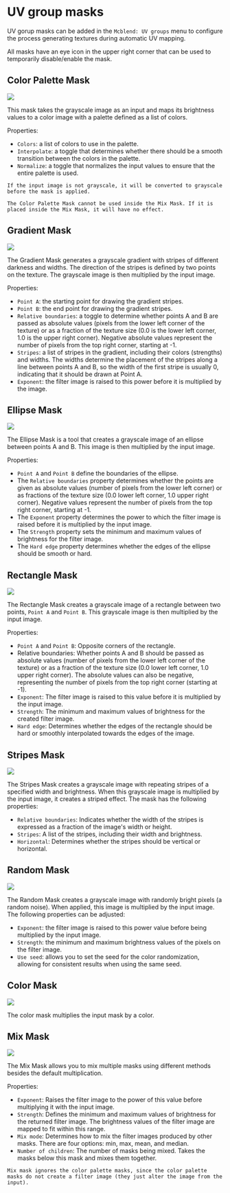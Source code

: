 # UV group masks

UV gorup masks can be added in the `Mcblend: UV groups` menu to configure the process generating textures during automatic UV mapping.

All masks have an eye icon in the upper right corner that can be used to temporarily disable/enable the mask.

## Color Palette Mask
![](/img/gui/color_palette_mask.png)

This mask takes the grayscale image as an input and maps its brightness values to a color image with a palette defined as a list of colors.

Properties:
- `Colors`: a list of colors to use in the palette.
- `Interpolate`: a toggle that determines whether there should be a smooth transition between the colors in the palette.
- `Normalize`: a toggle that normalizes the input values to ensure that the entire palette is used.

```{note}
If the input image is not grayscale, it will be converted to grayscale before the mask is applied.
```

```{note}
The Color Palette Mask cannot be used inside the Mix Mask. If it is placed inside the Mix Mask, it will have no effect.
```

## Gradient Mask

![](/img/gui/gradient_mask.png)

The Gradient Mask generates a grayscale gradient with stripes of different darkness and widths. The direction of the stripes is defined by two points on the texture. The grayscale image is then multiplied by the input image.

Properties:
- `Point A`: the starting point for drawing the gradient stripes.
- `Point B`: the end point for drawing the gradient stripes.
- `Relative boundaries`: a toggle to determine whether points A and B are passed as absolute values (pixels from the lower left corner of the texture) or as a fraction of the texture size (0.0 is the lower left corner, 1.0 is the upper right corner). Negative absolute values represent the number of pixels from the top right corner, starting at -1.
- `Stripes`: a list of stripes in the gradient, including their colors (strengths) and widths. The widths determine the placement of the stripes along a line between points A and B, so the width of the first stripe is usually 0, indicating that it should be drawn at Point A.
- `Exponent`: the filter image is raised to this power before it is multiplied by the image.

## Ellipse Mask
![](/img/gui/ellipse_mask.png)

The Ellipse Mask is a tool that creates a grayscale image of an ellipse between points A and B. This image is then multiplied by the input image.

Properties:
- `Point A` and `Point B` define the boundaries of the ellipse.
- The `Relative boundaries` property determines whether the points are given as absolute values (number of pixels from the lower left corner) or as fractions of the texture size (0.0 lower left corner, 1.0 upper right corner). Negative values represent the number of pixels from the top right corner, starting at -1.
- The `Exponent` property determines the power to which the filter image is raised before it is multiplied by the input image.
- The `Strength` property sets the minimum and maximum values of brightness for the filter image.
- The `Hard edge` property determines whether the edges of the ellipse should be smooth or hard.

## Rectangle Mask

![](/img/gui/rectangle_mask.png)

The Rectangle Mask creates a grayscale image of a rectangle between two points, `Point A` and `Point B`. This grayscale image is then multiplied by the input image.

Properties:
- `Point A` and `Point B`: Opposite corners of the rectangle.
- Relative boundaries: Whether points A and B should be passed as absolute values (number of pixels from the lower left corner of the texture) or as a fraction of the texture size (0.0 lower left corner, 1.0 upper right corner). The absolute values can also be negative, representing the number of pixels from the top right corner (starting at -1).
- `Exponent`: The filter image is raised to this value before it is multiplied by the input image.
- `Strength`: The minimum and maximum values of brightness for the created filter image.
- `Hard edge`: Determines whether the edges of the rectangle should be hard or smoothly interpolated towards the edges of the image.

## Stripes Mask
![](/img/gui/stripes_mask.png)

The Stripes Mask creates a grayscale image with repeating stripes of a specified width and brightness. When this grayscale image is multiplied by the input image, it creates a striped effect. The mask has the following properties:

- `Relative boundaries`: Indicates whether the width of the stripes is expressed as a fraction of the image's width or height.
- `Stripes`: A list of the stripes, including their width and brightness.
- `Horizontal`: Determines whether the stripes should be vertical or horizontal.

## Random Mask
![](/img/gui/random_mask.png)

The Random Mask creates a grayscale image with randomly bright pixels (a random noise). When applied, this image is multiplied by the input image. The following properties can be adjusted:

- `Exponent`: the filter image is raised to this power value before being multiplied by the input image.
- `Strength`: the minimum and maximum brightness values of the pixels on the filter image.
- `Use seed`: allows you to set the seed for the color randomization, allowing for consistent results when using the same seed.

## Color Mask
![](/img/gui/color_mask.png)

The color mask multiplies the input mask by a color.

## Mix Mask

![](/img/gui/mix_mask.png)

The Mix Mask allows you to mix multiple masks using different methods besides the default multiplication.

Properties:
- `Exponent`: Raises the filter image to the power of this value before multiplying it with the input image.
- `Strength`: Defines the minimum and maximum values of brightness for the returned filter image. The brightness values of the filter image are mapped to fit within this range.
- `Mix mode`: Determines how to mix the filter images produced by other masks. There are four options: min, max, mean, and median.
- `Number of children`: The number of masks being mixed. Takes the masks below this mask and mixes them together.

```{note}
Mix mask ignores the color palette masks, since the color palette masks do not create a filter image (they just alter the image from the input).
```